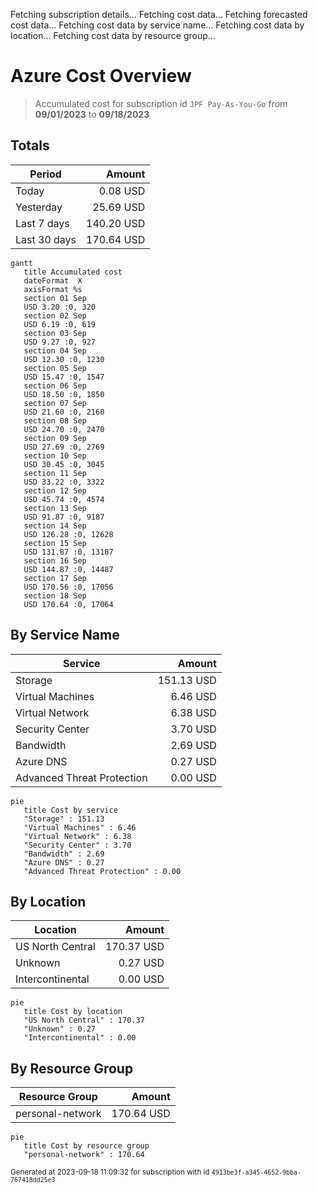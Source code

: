 Fetching subscription details...
Fetching cost data...
Fetching forecasted cost data...
Fetching cost data by service name...
Fetching cost data by location...
Fetching cost data by resource group...
# Azure Cost Overview

> Accumulated cost for subscription id `JPF Pay-As-You-Go` from **09/01/2023** to **09/18/2023**

## Totals

|Period|Amount|
|---|---:|
|Today|0.08 USD|
|Yesterday|25.69 USD|
|Last 7 days|140.20 USD|
|Last 30 days|170.64 USD|

```mermaid
gantt
   title Accumulated cost
   dateFormat  X
   axisFormat %s
   section 01 Sep
   USD 3.20 :0, 320
   section 02 Sep
   USD 6.19 :0, 619
   section 03 Sep
   USD 9.27 :0, 927
   section 04 Sep
   USD 12.30 :0, 1230
   section 05 Sep
   USD 15.47 :0, 1547
   section 06 Sep
   USD 18.50 :0, 1850
   section 07 Sep
   USD 21.60 :0, 2160
   section 08 Sep
   USD 24.70 :0, 2470
   section 09 Sep
   USD 27.69 :0, 2769
   section 10 Sep
   USD 30.45 :0, 3045
   section 11 Sep
   USD 33.22 :0, 3322
   section 12 Sep
   USD 45.74 :0, 4574
   section 13 Sep
   USD 91.87 :0, 9187
   section 14 Sep
   USD 126.28 :0, 12628
   section 15 Sep
   USD 131.87 :0, 13187
   section 16 Sep
   USD 144.87 :0, 14487
   section 17 Sep
   USD 170.56 :0, 17056
   section 18 Sep
   USD 170.64 :0, 17064
```

## By Service Name

|Service|Amount|
|---|---:|
|Storage|151.13 USD|
|Virtual Machines|6.46 USD|
|Virtual Network|6.38 USD|
|Security Center|3.70 USD|
|Bandwidth|2.69 USD|
|Azure DNS|0.27 USD|
|Advanced Threat Protection|0.00 USD|

```mermaid
pie
   title Cost by service
   "Storage" : 151.13
   "Virtual Machines" : 6.46
   "Virtual Network" : 6.38
   "Security Center" : 3.70
   "Bandwidth" : 2.69
   "Azure DNS" : 0.27
   "Advanced Threat Protection" : 0.00
```

## By Location

|Location|Amount|
|---|---:|
|US North Central|170.37 USD|
|Unknown|0.27 USD|
|Intercontinental|0.00 USD|

```mermaid
pie
   title Cost by location
   "US North Central" : 170.37
   "Unknown" : 0.27
   "Intercontinental" : 0.00
```

## By Resource Group

|Resource Group|Amount|
|---|---:|
|personal-network|170.64 USD|

```mermaid
pie
   title Cost by resource group
   "personal-network" : 170.64
```

<sup>Generated at 2023-09-18 11:09:32 for subscription with id `4913be3f-a345-4652-9bba-767418dd25e3`</sup>
